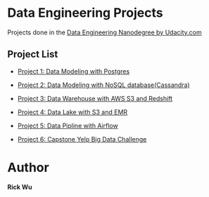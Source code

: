 # Data Engineering Projects

Projects done in the [Data Engineering Nanodegree by Udacity.com](https://www.udacity.com/course/data-engineer-nanodegree--nd027)

## Project List

- [Project 1: Data Modeling with Postgres](project_1_data_modeling_postgres)

- [Project 2: Data Modeling with NoSQL database(Cassandra)](project_2_data_modeling_cassandra)

- [Project 3: Data Warehouse with AWS S3 and Redshift](project_3_data_warehouse)

- [Project 4: Data Lake with S3 and EMR](project_4_data_lake)

- [Project 5: Data Pipline with Airflow](project_5_data_pipline)

- [Project 6: Capstone Yelp Big Data Challenge](project_6_capstone)

# Author
**Rick Wu**


